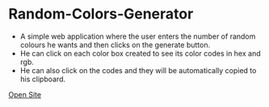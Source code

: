 # Random-Colors-Generator

<ul>
  <li>A simple web application where the user enters the number of random colours he wants and then clicks on the generate button.</li>
  <li>He can click on each color box created to see its color codes in hex and rgb.</li>
  <li>He can also click on the codes and they will be automatically copied to his clipboard.</li>
</ul>
<a class="btn" href="https://ishan2608.github.io/Random-Colors-Generator/" target="__blank">Open Site</a>

